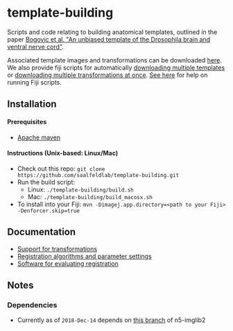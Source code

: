 # template-building
Scripts and code relating to building anatomical templates, outlined in the paper [Bogovic et al. "An unbiased template of the Drosophila brain and ventral nerve cord"](https://www.biorxiv.org/content/early/2018/07/25/376384).

Associated template images and transformations can be downloaded [here](https://www.janelia.org/open-science/jrc-2018-brain-templates).  We also provide fiji scripts for automatically [downloading multiple templates](https://raw.githubusercontent.com/saalfeldlab/template-building/master/fiji/download_templates.py) or [downloading multiple transformations at once](https://raw.githubusercontent.com/saalfeldlab/template-building/master/fiji/download_bridges.py).  [See here](https://imagej.net/Scripting#Using_the_script_editor) for help on running Fiji scripts.

## Installation
#### Prerequisites
* [Apache maven](https://maven.apache.org/index.html)
#### Instructions (Unix-based: Linux/Mac)
* Check out this repo: `git clone https://github.com/saalfeldlab/template-building.git`
* Run the build script: 
  * Linux: `./template-building/build.sh`
  * Mac: `./template-building/build_macosx.sh`
* To install into your Fiji: `mvn -Dimagej.app.directory=<path to your Fiji> -Denforcer.skip=true`

## Documentation

* [Support for transformations](https://github.com/saalfeldlab/template-building/wiki/Transformations)
* [Registration algorithms and parameter settings](https://github.com/saalfeldlab/template-building/wiki/Registration-algorithms-and-parameter-settings)
* [Software for evaluating registration](https://github.com/saalfeldlab/template-building/wiki/Evaluation-Documentation)

## Notes
### Dependencies
* Currently as of `2018-Dec-14` depends on [this branch](https://github.com/saalfeldlab/n5-imglib2/pull/6/commits/3c915776891c6175cd1af959c5c02bb5b6c4901c) of n5-imglib2
